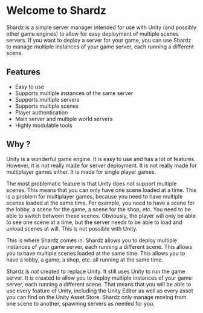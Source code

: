 # Welcome to Shardz

Shardz is a simple server manager intended for use with Unity (and possibly other game engines) to allow for easy deployment of multiple scenes servers.
If you want to deploy a server for your game, you can use Shardz to manage multiple instances of your game server, each running a different scene.

## Features

- Easy to use
- Supports multiple instances of the same server
- Supports multiple servers
- Supports multiple scenes
- Player authentication
- Main server and multiple world servers
- Highly modulable tools

## Why ?

Unity is a wonderful game engine. It is easy to use and has a lot of features. However, it is not really made for server deployment. It is not really made for multiplayer games either. It is made for single player games.

The most problematic feature is that Unity does not support multiple scenes. This means that you can only have one scene loaded at a time. This is a problem for multiplayer games, because you need to have multiple scenes loaded at the same time. For example, you need to have a scene for the lobby, a scene for the game, a scene for the shop, etc. You need to be able to switch between these scenes. Obviously, the player will only be able to see one scene at a time, but the server needs to be able to load and unload scenes at will. This is not possible with Unity.

This is where Shardz comes in. Shardz allows you to deploy multiple instances of your game server, each running a different scene. This allows you to have multiple scenes loaded at the same time. This allows you to have a lobby, a game, a shop, etc. all running at the same time.

Shardz is *not* created to replace Unity. It still uses Unity to run the game server. It is created to allow you to deploy multiple instances of your game server, each running a different scene. That means that you will be able to use every feature of Unity, including the Unity Editor as well as every asset you can find on the Unity Asset Store. Shardz only manage moving from one scene to another, spawning servers as needed for you.